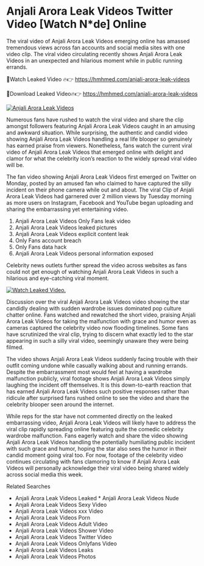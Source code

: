 ﻿# Anjali Arora Leak Videos Twitter Video [Watch N*de] Online

The viral video of ﻿Anjali Arora Leak Videos emerging online has amassed tremendous views across fan accounts and social media sites with one video clip. The viral video circulating recently shows ﻿Anjali Arora Leak Videos in an unexpected and hilarious moment while in public running errands. 

🔴Watch Leaked Video 🔥👉  https://hmhmed.com/anjali-arora-leak-videos 

🔴Download Leaked Video🔥👉  https://hmhmed.com/anjali-arora-leak-videos 

[![Anjali Arora Leak Videos](https://i.imgur.com/dJHk4Zq.gif)](https://hmhmed.com/anjali-arora-leak-videos)

Numerous fans have rushed to watch the viral video and share the clip amongst followers featuring ﻿Anjali Arora Leak Videos caught in an amusing and awkward situation. While surprising, the authentic and candid video showing ﻿Anjali Arora Leak Videos handling a real life blooper so genuinely has earned praise from viewers. Nonetheless, fans watch the current viral video of ﻿Anjali Arora Leak Videos that emerged online with delight and clamor for what the celebrity icon’s reaction to the widely spread viral video will be.

The fan video showing ﻿Anjali Arora Leak Videos first emerged on Twitter on Monday, posted by an amused fan who claimed to have captured the silly incident on their phone camera while out and about. The viral Clip of ﻿Anjali Arora Leak Videos had garnered over 2 million views by Tuesday morning as more users on Instagram, Facebook and YouTube began uploading and sharing the embarrassing yet entertaining video. 

1. ﻿Anjali Arora Leak Videos Only Fans leak video
2. ﻿Anjali Arora Leak Videos leaked pictures
3. ﻿Anjali Arora Leak Videos explicit content leak
4. Only Fans account breach
5. Only Fans data hack
6. ﻿Anjali Arora Leak Videos personal information exposed

Celebrity news outlets further spread the video across websites as fans could not get enough of watching ﻿Anjali Arora Leak Videos in such a hilarious and eye-catching viral moment. 

[![Watch Leaked Video.](https://miro.medium.com/v2/resize:fit:828/format:webp/1*cilzJN44JGOrTw9NJCrNHA.gif "Watch Leaked Video")](https://hmhmed.com/anjali-arora-leak-videos)

Discussion over the viral ﻿Anjali Arora Leak Videos video showing the star candidly dealing with sudden wardrobe issues dominated pop culture chatter online. Fans watched and rewatched the short video, praising ﻿Anjali Arora Leak Videos for taking the malfunction with grace and humor even as cameras captured the celebrity video now flooding timelines. Some fans have scrutinized the viral clip, trying to discern what exactly led to the star appearing in such a silly viral video, seemingly unaware they were being filmed.

The video shows ﻿Anjali Arora Leak Videos suddenly facing trouble with their outfit coming undone while casually walking about and running errands. Despite the embarrassment most would feel at having a wardrobe malfunction publicly, viral footage shows ﻿Anjali Arora Leak Videos simply laughing the incident off themselves. It is this down-to-earth reaction that has earned ﻿Anjali Arora Leak Videos such positive responses rather than ridicule after surprised fans rushed online to see the video and share the celebrity blooper seen around the internet.  

While reps for the star have not commented directly on the leaked embarrassing video, ﻿Anjali Arora Leak Videos will likely have to address the viral clip rapidly spreading online featuring quite the comedic celebrity wardrobe malfunction. Fans eagerly watch and share the video showing ﻿Anjali Arora Leak Videos handling the potentially humiliating public incident with such grace and humor, hoping the star also sees the humor in their candid moment going viral too. For now, footage of the celebrity video continues circulating with fans clamoring to know if ﻿Anjali Arora Leak Videos will personally acknowledge their viral video being shared widely across social media this week.

Related Searches
* ﻿Anjali Arora Leak Videos Leaked
﻿* Anjali Arora Leak Videos Nude
* ﻿Anjali Arora Leak Videos Sexy Video
* ﻿Anjali Arora Leak Videos xxx Video
* ﻿Anjali Arora Leak Videos Porn
* ﻿Anjali Arora Leak Videos Adult Video
* ﻿Anjali Arora Leak Videos Shower Video
* ﻿Anjali Arora Leak Videos Twitter Video
* ﻿Anjali Arora Leak Videos Onlyfans Video
* ﻿Anjali Arora Leak Videos Leaks
* ﻿Anjali Arora Leak Videos Photos